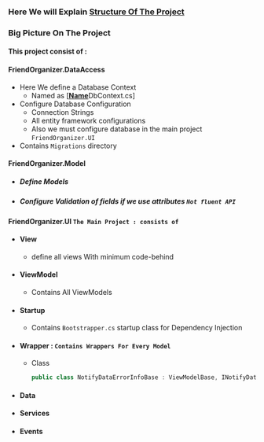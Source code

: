 ﻿### Here We will Explain <u>Structure Of The Project</u>

### Big Picture On The Project 
#### This project consist of :

#### FriendOrganizer.DataAccess
* Here We define a Database Context
  * Named as [<u>**Name**</u>DbContext.cs]
* Configure Database Configuration 
  * Connection Strings
  * All entity framework configurations
  * Also we must configure database in the main project `FriendOrganizer.UI`
* Contains `Migrations` directory


#### FriendOrganizer.Model
* ##### Define Models
* ##### Configure Validation of fields if we use attributes `Not fluent API` 

#### FriendOrganizer.UI `The Main Project : consists of `
* #### View
  * define all views With minimum code-behind
* #### ViewModel
  * Contains All ViewModels
* #### Startup
  * Contains `Bootstrapper.cs` startup class for Dependency Injection
* #### Wrapper : `Contains Wrappers For Every Model`
        
    * Class
        ```csharp
        public class NotifyDataErrorInfoBase : ViewModelBase, INotifyDataErrorInfo
        ```


* #### Data
* #### Services
* #### Events
